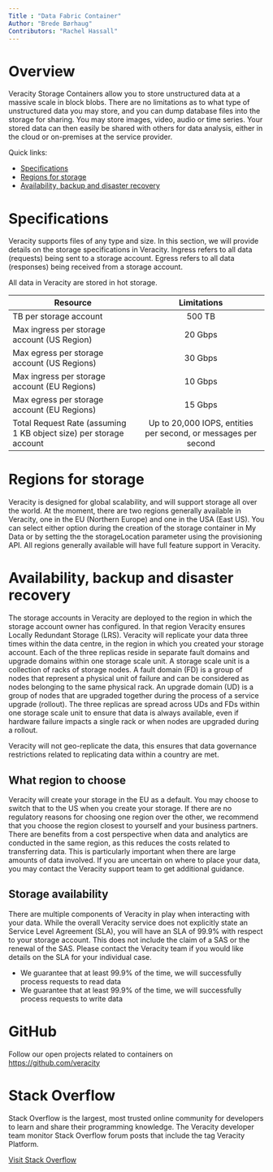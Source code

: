 ```yaml
---
Title : "Data Fabric Container"
Author: "Brede Børhaug"
Contributors: "Rachel Hassall"
---
```


# Overview 
Veracity Storage Containers allow you to store unstructured data at a massive scale in block blobs. There are no limitations as to what type of unstructured data you may store, and you can dump database files into the storage for sharing. You may store images, video, audio or time series. Your stored data can then easily be shared with others for data analysis, either in the cloud or on-premises at the service provider.


Quick links:

- [Specifications](#specifications)
- [Regions for storage](#regions-for-storage)
- [Availability, backup and disaster recovery](#availability-backup-and-disaster-recovery)


# Specifications
Veracity supports files of any type and size. In this section, we will provide details on the storage specifications in Veracity.
Ingress refers to all data (requests) being sent to a storage account. Egress refers to all data (responses) being received from a storage account.

All data in Veracity are stored in hot storage.

|Resource | Limitations |
| ------------- |:-------------:|
| TB per storage account | 500 TB|
| Max ingress per storage account (US Region) |	20 Gbps |
| Max egress per storage account (US Regions) |	30 Gbps |
| Max ingress per storage account (EU Regions) | 10 Gbps |
| Max egress per storage account (EU Regions) |	15 Gbps |
| Total Request Rate (assuming 1 KB object size) per storage account | Up to 20,000 IOPS, entities per second, or messages per second |


# Regions for storage 
Veracity is designed for global scalability, and will support storage all over the world. At the moment, there are two regions generally available in Veracity, one in the EU (Northern Europe) and one in the USA (East US). You can select either option during the creation of the storage container in My Data or by setting the the storageLocation parameter using the provisioning API. All regions generally available will have full feature support in Veracity.


# Availability, backup and disaster recovery
The storage accounts in Veracity are deployed to the region in which the storage account owner has configured. In that region Veracity ensures Locally Redundant Storage (LRS). Veracity will replicate your data three times within the data centre, in the region in which you created your storage account. Each of the three replicas reside in separate fault domains and upgrade domains within one storage scale unit. A storage scale unit is a collection of racks of storage nodes. A fault domain (FD) is a group of nodes that represent a physical unit of failure and can be considered as nodes belonging to the same physical rack. An upgrade domain (UD) is a group of nodes that are upgraded together during the process of a service upgrade (rollout). The three replicas are spread across UDs and FDs within one storage scale unit to ensure that data is always available, even if hardware failure impacts a single rack or when nodes are upgraded during a rollout.

Veracity will not geo-replicate the data, this ensures that data governance restrictions related to replicating data within a country are met. 

## What region to choose
Veracity will create your storage in the EU as a default. You may choose to switch that to the US when you create your storage. If there are no regulatory reasons for choosing one region over the other, we recommend that you choose the region closest to yourself and your business partners. There are benefits from a cost perspective when data and analytics are conducted in the same region, as this reduces the costs related to transferring data. This is particularly important when there are large amounts of data involved. If you are uncertain on where to place your data, you may contact the Veracity support team to get additional guidance.

## Storage availability
There are multiple components of Veracity in play when interacting with your data. While the overall Veracity service does not explicitly state an Service Level Agreement (SLA), you will have an SLA of 99.9% with respect to your storage account. This does not include the claim of a SAS or the renewal of the SAS. Please contact the Veracity team if you would like details on the SLA for your individual case.

- We guarantee that at least 99.9%  of the time, we will successfully process requests to read data 
- We guarantee that at least 99.9%  of the time, we will successfully process requests to write data



# GitHub
Follow our open projects related to containers on https://github.com/veracity

# Stack Overflow
Stack Overflow is the largest, most trusted online community for developers to learn and share their programming knowledge. The Veracity developer team monitor Stack Overflow forum posts that include the tag Veracity Platform.

[Visit Stack Overflow](https://stackoverflow.com/questions/tagged/veracity+platform?mode=all)
 

 
